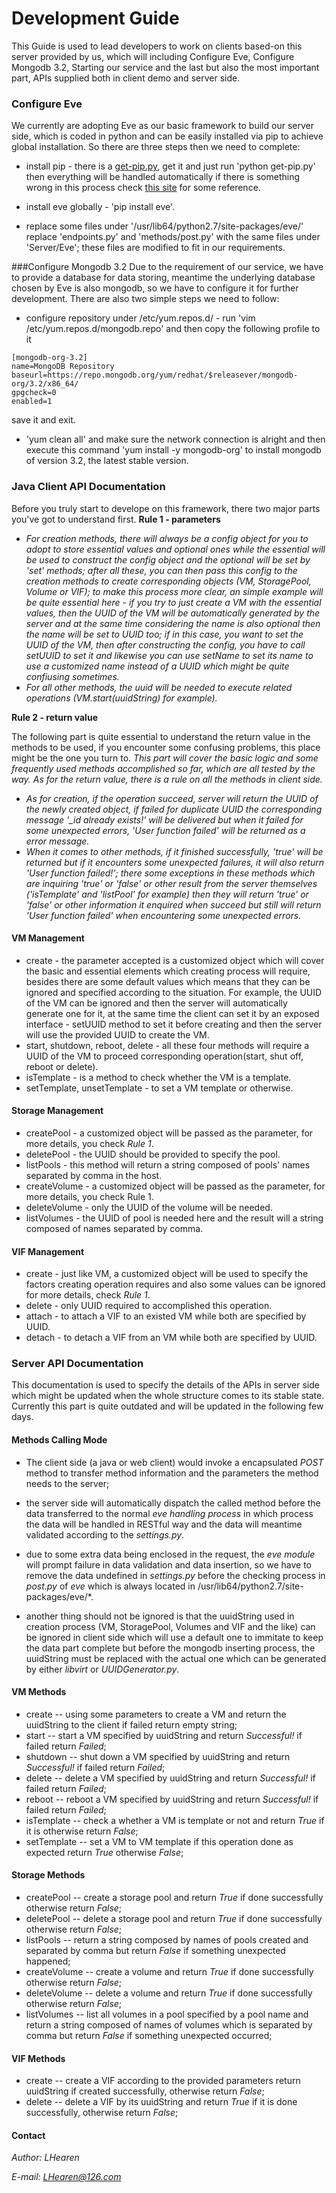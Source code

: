 # Development Guide
This Guide is used to lead developers to work on clients based-on this server provided by us, which will including Configure Eve, Configure Mongodb 3.2, Starting our service and the last but also the most important part, APIs supplied both in client demo and server side.

### Configure Eve
We currently are adopting Eve as our basic framework to build our server side, which is coded in python and can be easily installed via pip to achieve global installation. So there are three steps then we need to complete:

* install pip - there is a [get-pip.py](https://github.com/Hearen/Linux-scripts/tree/master/tools), get it and just run 'python get-pip.py' then everything will be handled automatically if there is something wrong in this process check [this site](https://pip.pypa.io/en/stable/installing/) for some reference.

* install eve globally - 'pip install eve'.

* replace some files under '/usr/lib64/python2.7/site-packages/eve/' replace 'endpoints.py' and 'methods/post.py' with the same files under 'Server/Eve'; these files are modified to fit in our requirements.

###Configure Mongodb 3.2
Due to the requirement of our service, we have to provide a database for data storing, meantime the underlying database chosen by Eve is also mongodb, so we have to configure it for further development. There are also two simple steps we need to follow:

* configure repository under /etc/yum.repos.d/ - run 'vim /etc/yum.repos.d/mongodb.repo' and then copy the following profile to it
```
[mongodb-org-3.2]
name=MongoDB Repository
baseurl=https://repo.mongodb.org/yum/redhat/$releasever/mongodb-org/3.2/x86_64/
gpgcheck=0
enabled=1
```
save it and exit.

* 'yum clean all' and make sure the network connection is alright and then execute this command 'yum install -y mongodb-org' to install mongodb of version 3.2, the latest stable version.

### Java Client API Documentation
Before you truly start to develope on this framework, there two major parts you've got to understand first.
**Rule 1 - parameters**

* *For creation methods, there will always be a config object for you to adopt to store essential values and optional ones while the essential will be used to construct the config object and the optional will be set by 'set' methods; after all these, you can then pass this config to the creation methods to create corresponding objects (VM, StoragePool, Volume or VIF); to make this process more clear, an simple example will be quite essential here - if you try to just create a VM with the essential values, then the UUID of the VM will be automatically generated by the server and at the same time considering the name is also optional then the name will be set to UUID too; if in this case, you want to set the UUID of the VM, then after constructing the config, you have to call setUUID to set it and likewise you can use setName to set its name to use a customized name instead of a UUID which might be quite confiusing sometimes.*
* *For all other methods, the uuid will be needed to execute related operations (VM.start(uuidString) for example).*

**Rule 2 - return value**

The following part is quite essential to understand the return value in the methods to be used, if you encounter some confusing problems, this place might be the one you turn to.
*This part will cover the basic logic and some frequently used methods accomplished so far, which are all tested by the way. As for the return value, there is a rule on all the methods in client side.*
* *As for creation, if the operation succeed, server will return the UUID of the newly created object, if failed for duplicate UUID the corresponding message '\_id already exists!' will be delivered but when it failed for some unexpected errors, 'User function failed' will be returned as a error message.*
* *When it comes to other methods, if it finished successfully, 'true' will be returned but if it encounters some unexpected failures, it will also return 'User function failed!'; there some exceptions in these methods which are inquiring 'true' or 'false' or other result from the server themselves ('isTemplate' and 'listPool' for example) then they will return 'true' or 'false' or other information it enquired when succeed but still will return 'User function failed' when encountering some unexpected errors.*

#### VM Management
* create - the parameter accepted is a customized object which will cover the basic and essential elements which creating process will require, besides there are some default values which means that they can be ignored and specified according to the situation. For example, the UUID of the VM can be ignored and then the server will automatically generate one for it, at the same time the client can set it by an exposed interface - setUUID method to set it before creating and then the server will use the provided UUID to create the VM.
* start, shutdown, reboot, delete - all these four methods will require a UUID of the VM to proceed corresponding operation(start, shut off, reboot or delete). 
* isTemplate - is a method to check whether the VM is a template.
* setTemplate, unsetTemplate - to set a VM template or otherwise.

#### Storage Management
* createPool - a customized object will be passed as the parameter, for more details, you check *Rule 1*.
* deletePool - the UUID should be provided to specify the pool.
* listPools - this method will return a string composed of pools' names separated by comma in the host.
* createVolume - a customized object will be passed as the parameter, for more details, you check Rule 1.
* deleteVolume - only the UUID of the volume will be needed.
* listVolumes - the UUID of pool is needed here and the result will a string composed of names separated by comma.

#### VIF Management
* create - just like VM, a customized object will be used to specify the factors creating operation requires and also some values can be ignored for more details, check *Rule 1*.
* delete - only UUID required to accomplished this operation.
* attach - to attach a VIF to an existed VM while both are specified by UUID.
* detach - to detach a VIF from an VM while both are specified by UUID.


### Server API Documentation
This documentation is used to specify the details of the APIs in server side which might be updated when the whole structure comes to its stable state. Currently this part is quite outdated and will be updated in the following few days.

#### Methods Calling Mode
* The client side (a java or web client) would invoke a encapsulated *POST* method to transfer method information and the parameters the method needs to the server; 

* the server side will automatically dispatch the called method before the data transferred to the normal *eve handling process* in which process the data will be handled in RESTful way and the data will meantime validated according to the *settings.py*. 

* due to some extra data being enclosed in the request, the *eve module* will prompt failure in data validation and data insertion, so we have to remove the data undefined in *settings.py* before the checking process in *post.py* of *eve* which is always located in /usr/lib64/python2.7/site-packages/eve/\*.

* another thing should not be ignored is that the uuidString used in creation process (VM, StoragePool, Volumes and VIF and the like) can be ignored in client side which will use a default one to immitate to keep the data part complete but before the mongodb inserting process, the uuidString must be replaced with the actual one which can be generated by either *libvirt* or *UUIDGenerator.py*.

#### VM Methods
* create -- using some parameters to create a VM and return the uuidString to the client if failed return empty string;
* start -- start a VM specified by uuidString and return *Successful!* if failed return *Failed*;
* shutdown -- shut down a VM specified by uuidString and return *Successful!* if failed return *Failed*;
* delete -- delete a VM specified by uuidString and return *Successful!* if failed return *Failed*;
* reboot -- reboot a VM specified by uuidString and return *Successful!* if failed return *Failed*;
* isTemplate -- check a whether a VM is template or not and return *True* if it is otherwise return *False*;
* setTemplate -- set a VM to VM template if this operation done as expected return *True* otherwise *False*;

#### Storage Methods
* createPool -- create a storage pool and return *True* if done successfully otherwise return *False*;
* deletePool -- delete a storage pool and return *True* if done successfully otherwise return *False*;
* listPools -- return a string composed by names of pools created and separated by comma but return *False* if something unexpected happened;
* createVolume -- create a volume and return *True* if done successfully otherwise return *False*; 
* deleteVolume -- delete a volume and return *True* if done successfully otherwise return *False*; 
* listVolumes -- list all volumes in a pool specified by a pool name and return a string composed of names of volumes which is separated by comma but return *False* if something unexpected occurred;

#### VIF Methods
* create -- create a VIF according to the provided parameters return uuidString if created successfully, otherwise return *False*;
* delete -- delete a VIF by its uuidString and return *True* if it is done successfully, otherwise return *False*;

#### Contact
*Author: LHearen*

*E-mail: LHearen@126.com*
